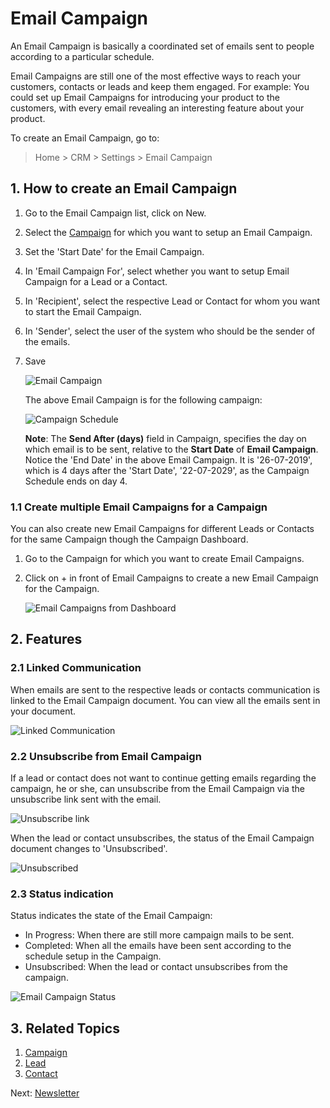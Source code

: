 <!-- add-breadcrumbs -->
# Email Campaign

An Email Campaign is basically a coordinated set of emails sent to people according to a particular schedule.

Email Campaigns are still one of the most effective ways to reach your customers, contacts or leads and keep them engaged. For example: You could set up Email Campaigns for introducing your product to the customers, with every email revealing an interesting feature about your product.

To create an Email Campaign, go to:

 > Home > CRM > Settings > Email Campaign

## 1. How to create an Email Campaign

1. Go to the Email Campaign list, click on New.
2. Select the [Campaign](/docs/user/manual/en/CRM/campaign) for which you want to setup an Email Campaign.
3. Set the 'Start Date' for the Email Campaign.
4. In 'Email Campaign For', select whether you want to setup Email Campaign for a Lead or a Contact.
5. In 'Recipient', select the respective Lead or Contact for whom you want to start the Email Campaign.
6. In 'Sender', select the user of the system who should be the sender of the emails.
7. Save

    <img class="screenshot" alt="Email Campaign" src="{{docs_base_url}}/assets/img/crm/email-campaign.png">

    The above Email Campaign is for the following campaign:

    <img class="screenshot" alt="Campaign Schedule" src="{{docs_base_url}}/assets/img/crm/campaign-email-schedule.png">    

    **Note**: The **Send After (days)** field in Campaign, specifies the day on which email is to be sent, relative to the **Start Date** of **Email Campaign**. Notice the 'End Date' in the above Email Campaign. It is '26-07-2019', which is 4 days after the 'Start Date', '22-07-2029', as the Campaign Schedule ends on day 4.

### 1.1 Create multiple Email Campaigns for a Campaign

You can also create new Email Campaigns for different Leads or Contacts for the same Campaign though the Campaign Dashboard.

1. Go to the Campaign for which you want to create Email Campaigns.
2. Click on + in front of Email Campaigns to create a new Email Campaign for the Campaign.

    <img class="screenshot" alt="Email Campaigns from Dashboard" src="{{docs_base_url}}/assets/img/crm/email-campaigns-from-dash.png">

## 2. Features

### 2.1 Linked Communication

When emails are sent to the respective leads or contacts communication is linked to the Email Campaign document. You can view all the emails sent in your document.

<img class="screenshot" alt="Linked Communication" src="{{docs_base_url}}/assets/img/crm/email-campaign-linked-comm.png">

### 2.2 Unsubscribe from Email Campaign

If a lead or contact does not want to continue getting emails regarding the campaign, he or she, can unsubscribe from the Email Campaign via the unsubscribe link sent with the email.

<img class="screenshot" alt="Unsubscribe link" src="{{docs_base_url}}/assets/img/crm/unsubscribe-link.png">

When the lead or contact unsubscribes, the status of the Email Campaign document changes to 'Unsubscribed'.

<img class="screenshot" alt="Unsubscribed" src="{{docs_base_url}}/assets/img/crm/email-campaign-unsubscribed.png">

### 2.3 Status indication

Status indicates the state of the Email Campaign:

- In Progress: When there are still more campaign mails to be sent.
- Completed: When all the emails have been sent according to the schedule setup in the Campaign.
- Unsubscribed: When the lead or contact unsubscribes from the campaign.

<img class="screenshot" alt="Email Campaign Status" src="{{docs_base_url}}/assets/img/crm/email-campaign-status.png">

## 3. Related Topics
1. [Campaign](/docs/user/manual/en/CRM/campaign)
1. [Lead](/docs/user/manual/en/CRM/lead)
1. [Contact](/docs/user/manual/en/CRM/contact)

Next: [Newsletter](/docs/user/manual/en/newsletter)
